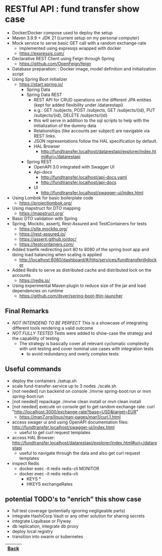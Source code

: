# RESTful API : fund transfer show case

- Docker/Docker compose used to deploy the setup
- Maven 3.9.9 + JDK 21 (current setup on my personal computer)
- Mock service to serve basic GET call with a random exchange-rate
  - implemented using expressjs wrapped with docker
  - <https://expressjs.com/>
- Declarative REST Client using Feign through Spring
  - <https://github.com/OpenFeign/feign>
- Database preparation: : Docker image, model definition and initialization script
- Using Spring Boot initializer
  - <https://start.spring.io/>
    - Spring Data
    - Spring Data REST
      - REST API for CRUD operations on the different JPA entities (kept for added flexibility under /datarestapi)
      - e.g.: GET /subjects, POST /subjects, GET /subjects/{id}, PUT /subjects/{id}, DELETE /subjects/{id}
      - this will serve in addition to the sql scripts to help with the initialization of the dummy data
      - Relationships (like accounts per subject) are navigable via REST links.
      - JSON representations follow the HAL specification by default.
      - HAL Browser
        - <http://fundtransfer.localhost/datarestapi/explorer/index.html#uri=/datarestapi>
    - Spring REST
      - OpenAPI 3.0 integrated with Swagger UI
      - Api-docs
        - <http://fundtransfer.localhost/api-docs.yaml>
        - <http://fundtransfer.localhost/api-docs>
      - UI
        - <http://fundtransfer.localhost/swagger-ui/index.html>
- Using Lombok for basic boilerplate code
  - <https://projectlombok.org/>
- Using mapstruct for DTO mapping
  - <https://mapstruct.org/>
- Basic DTO validation with Spring
- Spring, Mockito, assertj, Rest-Assured and TestContainers for tests
  - <https://site.mockito.org/>
  - <https://rest-assured.io/>
  - <https://assertj.github.io/doc/>
  - <https://testcontainers.com/>
- Added traefik redirecting port 80 to 8080 of the spring boot app and doing load balancing when scaling is applied
  - <http://localhost:8080/dashboard/#/http/services/fundtransfer@docker>
- Added Redis to serve as distributed cache and distributed lock on the accounts
  - <https://redis.io/>
- Using experimental Maven plugin to reduce size of the jar and load dependencies on runtime
  - <https://github.com/dsyer/spring-boot-thin-launcher>

## Final Remarks

- *NOT INTENDEND TO BE PERFECT* This is a showcase of integrating different tools rendering a valid outcome
- *NOT FULLY TESTED* Tests were added to show-case the strategy and the capability of testing
  - The strategy is basically cover all relevant cyclomatic complexity with unit testing and cover nominal use cases with integration tests
    - to avoid redundancy and overly complex tests

## Useful commands

- deploy the containers ./setup.sh
- scale fund-transfer-service up to 3 nodes ./scale.sh
- [not needed] run backend on console ./mvnw spring-boot:run or mvn spring-boot:run
- [not needed] repackage ./mvnw clean install or mvn clean install
- [not needed] execute on console get to get random exchange rate: curl "<http://localhost:3000/exchange-rate?base=USD&target=EUR>"
  - <https://man7.org/linux/man-pages/man1/curl.1.html>
- access swager ui and using OpenAPI documentation files:  <http://fundtransfer.localhost/swagger-ui/index.html>
  - useful to get curl request templates
- access HAL Browser: <http://fundtransfer.localhost/datarestapi/explorer/index.html#uri=/datarestapi>
  - useful to navigate through the data and also get curl request templates
- inspect Redis
  - docker exec -it redis redis-cli MONITOR
  - docker exec -it redis redis-cli
    - KEYS *
    - HKEYS exchangeRates

## potential TODO's to "enrich" this show case

- full test coverage (potentially ignoring negligeable parts)
- integrate HashiCorp Vault or any other solution for sharing secrets
- integrate Liquibase or Flyway
- db replication, integrate db proxy
- deploy local registry
- transition into swarm or kubernetes

| [Back](../README.md)|
|--------|
